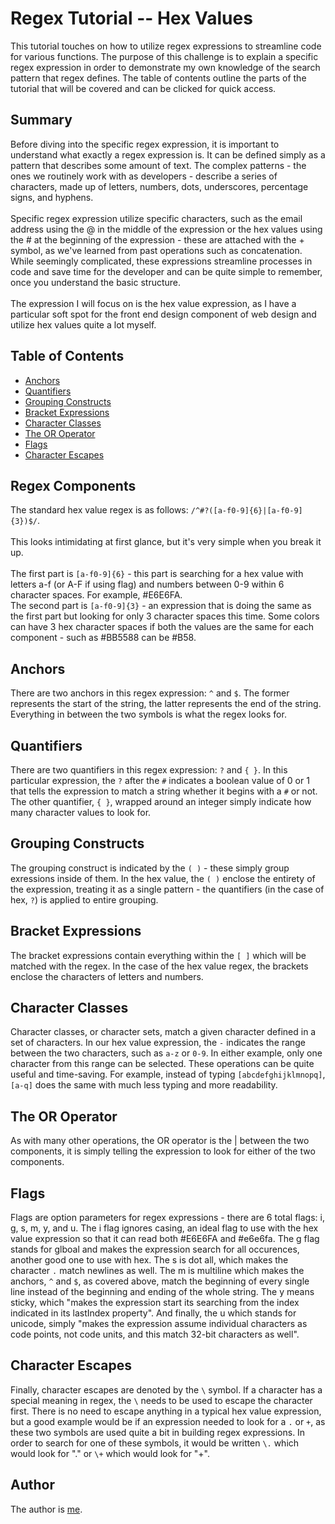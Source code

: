 # Regex Tutorial -- Hex Values

This tutorial touches on how to utilize regex expressions to streamline code for various functions. The purpose of this challenge is to explain a specific regex expression in order to demonstrate my own knowledge of the search pattern that regex defines. The table of contents outline the parts of the tutorial that will be covered and can be clicked for quick access.

## Summary

Before diving into the specific regex expression, it is important to understand what exactly a regex expression is. It can be defined simply as a pattern that describes some amount of text. The complex patterns - the ones we routinely work with as developers - describe a series of characters, made up of letters, numbers, dots, underscores, percentage signs, and hyphens.
<br><br>
Specific regex expression utilize specific characters, such as the email address using the @ in the middle of the expression or the hex values using the # at the beginning of the expression - these are attached with the + symbol, as we've learned from past operations such as concatenation. While seemingly complicated, these expressions streamline processes in code and save time for the developer and can be quite simple to remember, once you understand the basic structure.
<br><br>
The expression I will focus on is the hex value expression, as I have a particular soft spot for the front end design component of web design and utilize hex values quite a lot myself.

## Table of Contents

- [Anchors](#anchors)
- [Quantifiers](#quantifiers)
- [Grouping Constructs](#grouping-constructs)
- [Bracket Expressions](#bracket-expressions)
- [Character Classes](#character-classes)
- [The OR Operator](#the-or-operator)
- [Flags](#flags)
- [Character Escapes](#character-escapes)

## Regex Components

The standard hex value regex is as follows: `/^#?([a-f0-9]{6}|[a-f0-9]{3})$/`.  
<br>
This looks intimidating at first glance, but it's very simple when you break it up.<br>
<br> The first part is `[a-f0-9]{6}` - this part is searching for a hex value with letters a-f (or A-F if using flag) and numbers between 0-9 within 6 character spaces. For example, #E6E6FA.
<br> The second part is `[a-f0-9]{3}` - an expression that is doing the same as the first part but looking for only 3 character spaces this time. Some colors can have 3 hex character spaces if both the values are the same for each component - such as #BB5588 can be #B58.

## Anchors

There are two anchors in this regex expression: `^` and `$`. The former represents the start of the string, the latter represents the end of the string. Everything in between the two symbols is what the regex looks for.

## Quantifiers

There are two quantifiers in this regex expression: `?` and `{ }`. In this particular expression, the `?` after the `#` indicates a boolean value of 0 or 1 that tells the expression to match a string whether it begins with a `#` or not. <br>
The other quantifier, `{ }`, wrapped around an integer simply indicate how many character values to look for.

## Grouping Constructs

The grouping construct is indicated by the `( )` - these simply group exressions inside of them. In the hex value, the `( )` enclose the entirety of the expression, treating it as a single pattern - the quantifiers (in the case of hex, `?`) is applied to entire grouping.

## Bracket Expressions

The bracket expressions contain everything within the `[ ]` which will be matched with the regex. In the case of the hex value regex, the brackets enclose the characters of letters and numbers.

## Character Classes

Character classes, or character sets, match a given character defined in a set of characters. In our hex value expression, the `-` indicates the range between the two characters, such as `a-z` or `0-9`. In either example, only one character from this range can be selected. These operations can be quite useful and time-saving. For example, instead of typing `[abcdefghijklmnopq]`, `[a-q]` does the same with much less typing and more readability.

## The OR Operator

As with many other operations, the OR operator is the | between the two components, it is simply telling the expression to look for either of the two components.

## Flags

Flags are option parameters for regex expressions - there are 6 total flags: i, g, s, m, y, and u. The i flag ignores casing, an ideal flag to use with the hex value expression so that it can read both #E6E6FA and #e6e6fa. The g flag stands for glboal and makes the expression search for all occurences, another good one to use with hex. The s is dot all, which makes the character `.` match newlines as well. The m is multiline which makes the anchors, `^` and `$`, as covered above, match the beginning of every single line instead of the beginning and ending of the whole string. The y means sticky, which "makes the expression start its searching from the index indicated in its lastIndex property". And finally, the u which stands for unicode, simply "makes the expression assume individual characters as code points, not code units, and this match 32-bit characters as well".

## Character Escapes

Finally, character escapes are denoted by the `\` symbol. If a character has a special meaning in regex, the `\` needs to be used to escape the character first. There is no need to escape anything in a typical hex value expression, but a good example would be if an expression needed to look for a `.` or `+`, as these two symbols are used quite a bit in building regex expressions. In order to search for one of these symbols, it would be written `\.` which would look for "." or `\+` which would look for "+".

## Author

The author is [me](https://github.com/JThorneX).
